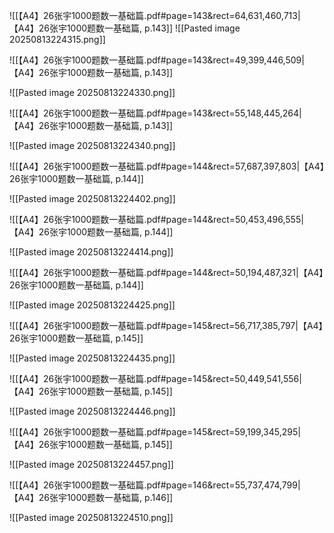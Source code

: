 ![[【A4】26张宇1000题数一基础篇.pdf#page=143&rect=64,631,460,713|【A4】26张宇1000题数一基础篇, p.143]]
![[Pasted image 20250813224315.png]]

![[【A4】26张宇1000题数一基础篇.pdf#page=143&rect=49,399,446,509|【A4】26张宇1000题数一基础篇, p.143]]

![[Pasted image 20250813224330.png]]

![[【A4】26张宇1000题数一基础篇.pdf#page=143&rect=55,148,445,264|【A4】26张宇1000题数一基础篇, p.143]]

![[Pasted image 20250813224340.png]]

![[【A4】26张宇1000题数一基础篇.pdf#page=144&rect=57,687,397,803|【A4】26张宇1000题数一基础篇, p.144]]

![[Pasted image 20250813224402.png]]

![[【A4】26张宇1000题数一基础篇.pdf#page=144&rect=50,453,496,555|【A4】26张宇1000题数一基础篇, p.144]]

![[Pasted image 20250813224414.png]]

![[【A4】26张宇1000题数一基础篇.pdf#page=144&rect=50,194,487,321|【A4】26张宇1000题数一基础篇, p.144]]

![[Pasted image 20250813224425.png]]

![[【A4】26张宇1000题数一基础篇.pdf#page=145&rect=56,717,385,797|【A4】26张宇1000题数一基础篇, p.145]]

![[Pasted image 20250813224435.png]]

![[【A4】26张宇1000题数一基础篇.pdf#page=145&rect=50,449,541,556|【A4】26张宇1000题数一基础篇, p.145]]

![[Pasted image 20250813224446.png]]

![[【A4】26张宇1000题数一基础篇.pdf#page=145&rect=59,199,345,295|【A4】26张宇1000题数一基础篇, p.145]]

![[Pasted image 20250813224457.png]]

![[【A4】26张宇1000题数一基础篇.pdf#page=146&rect=55,737,474,799|【A4】26张宇1000题数一基础篇, p.146]]

![[Pasted image 20250813224510.png]]

